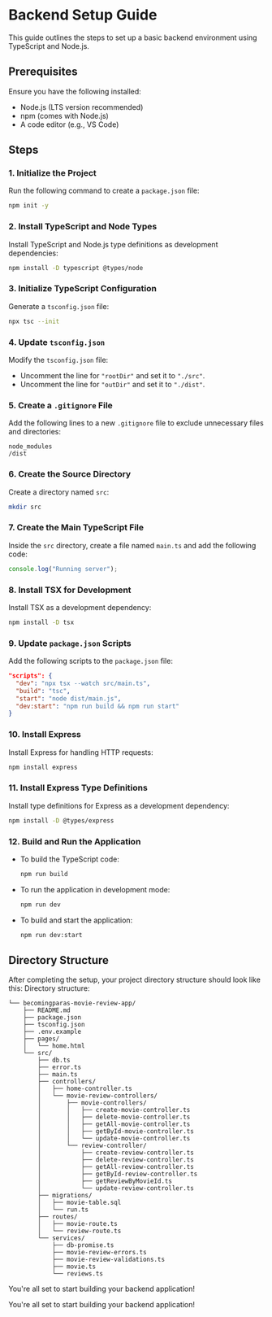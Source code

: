 # Backend Setup Guide

This guide outlines the steps to set up a basic backend environment using TypeScript and Node.js.

## Prerequisites
Ensure you have the following installed:
- Node.js (LTS version recommended)
- npm (comes with Node.js)
- A code editor (e.g., VS Code)

## Steps

### 1. Initialize the Project
Run the following command to create a `package.json` file:
```bash
npm init -y
```

### 2. Install TypeScript and Node Types
Install TypeScript and Node.js type definitions as development dependencies:
```bash
npm install -D typescript @types/node
```

### 3. Initialize TypeScript Configuration
Generate a `tsconfig.json` file:
```bash
npx tsc --init
```

### 4. Update `tsconfig.json`
Modify the `tsconfig.json` file:
- Uncomment the line for `"rootDir"` and set it to `"./src"`.
- Uncomment the line for `"outDir"` and set it to `"./dist"`.

### 5. Create a `.gitignore` File
Add the following lines to a new `.gitignore` file to exclude unnecessary files and directories:
```
node_modules
/dist
```

### 6. Create the Source Directory
Create a directory named `src`:
```bash
mkdir src
```

### 7. Create the Main TypeScript File
Inside the `src` directory, create a file named `main.ts` and add the following code:
```typescript
console.log("Running server");
```

### 8. Install TSX for Development
Install TSX as a development dependency:
```bash
npm install -D tsx
```

### 9. Update `package.json` Scripts
Add the following scripts to the `package.json` file:
```json
"scripts": {
  "dev": "npx tsx --watch src/main.ts",
  "build": "tsc",
  "start": "node dist/main.js",
  "dev:start": "npm run build && npm run start"
}
```

### 10. Install Express
Install Express for handling HTTP requests:
```bash
npm install express
```

### 11. Install Express Type Definitions
Install type definitions for Express as a development dependency:
```bash
npm install -D @types/express
```

### 12. Build and Run the Application
- To build the TypeScript code:
  ```bash
  npm run build
  ```

- To run the application in development mode:
  ```bash
  npm run dev
  ```

- To build and start the application:
  ```bash
  npm run dev:start
  ```

## Directory Structure
After completing the setup, your project directory structure should look like this:
Directory structure:
````
└── becomingparas-movie-review-app/
    ├── README.md
    ├── package.json
    ├── tsconfig.json
    ├── .env.example
    ├── pages/
    │   └── home.html
    └── src/
        ├── db.ts
        ├── error.ts
        ├── main.ts
        ├── controllers/
        │   ├── home-controller.ts
        │   └── movie-review-controllers/
        │       ├── movie-controllers/
        │       │   ├── create-movie-controller.ts
        │       │   ├── delete-movie-controller.ts
        │       │   ├── getAll-movie-controller.ts
        │       │   ├── getById-movie-controller.ts
        │       │   └── update-movie-controller.ts
        │       └── review-controller/
        │           ├── create-review-controller.ts
        │           ├── delete-review-controller.ts
        │           ├── getAll-review-controller.ts
        │           ├── getById-review-controller.ts
        │           ├── getReviewByMovieId.ts
        │           └── update-review-controller.ts
        ├── migrations/
        │   ├── movie-table.sql
        │   └── run.ts
        ├── routes/
        │   ├── movie-route.ts
        │   └── review-route.ts
        └── services/
            ├── db-promise.ts
            ├── movie-review-errors.ts
            ├── movie-review-validations.ts
            ├── movie.ts
            └── reviews.ts
````
You're all set to start building your backend application!

You're all set to start building your backend application!

